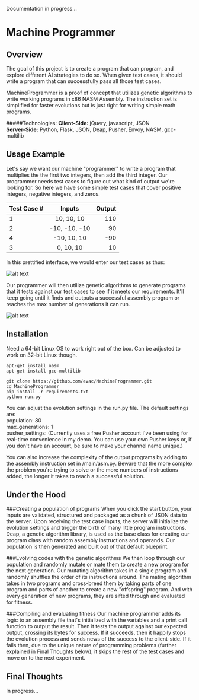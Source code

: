 Documentation in progress...


Machine Programmer
=========================


Overview
---------
The goal of this project is to create a program that can program, and explore different AI strategies to do so. When given test cases, it should write a program that can successfully pass all those test cases.


MachineProgrammer is a proof of concept that utilizes genetic algorithms to write working programs in x86 NASM Assembly. The instruction set is simplified for faster evolutions but is just right for writing simple math programs.



#####Technologies:
**Client-Side:** jQuery, javascript, JSON  
**Server-Side:** Python, Flask, JSON, Deap, Pusher, Envoy, NASM, gcc-multilib  



Usage Example
--------------
Let's say we want our machine "programmer" to write a program that multiplies the the first two integers, then add the third integer. Our programmer needs test cases to figure out what kind of output we're looking for. So here we have some simple test cases that cover positive integers, negative integers, and zeros.

| Test Case # | Inputs        | Output       |
|-------------|:-------------:|-------------:|
|      1      | 10, 10, 10    | 110          |
|      2      | -10, -10, -10 | 90           |
|      4      | -10, 10, 10   | -90          |
|      3      | 0, 10, 10     | 10           |


In this prettified interface, we would enter our test cases as thus:

![alt text](https://raw.github.com/evac/MachineProgrammer/master/screenshots/inputs.png "Inputs")



Our programmer will then utilize genetic algorithms to generate programs that it tests against our test cases to see if it meets our requirements. It'll keep going until it finds and outputs a successful assembly program or reaches the max number of generations it can run.

![alt text](https://raw.github.com/evac/MachineProgrammer/master/screenshots/output.png "Output")


Installation
---------------
Need a 64-bit Linux OS to work right out of the box. Can be adjusted to work on 32-bit Linux though.


```
apt-get install nasm
apt-get install gcc-multilib
```

```
git clone https://github.com/evac/MachineProgrammer.git
cd MachineProgrammer
pip install -r requirements.txt
python run.py
```


You can adjust the evolution settings in the run.py file. The default settings are:  
population: 80  
max_generations: 1  
pusher_settings: (Currently uses a free Pusher account I've been using for real-time convenience in my demo. You can use your own Pusher keys or, if you don't have an account, be sure to make your channel name unique.)  


You can also increase the complexity of the output programs by adding to the assembly instruction set in /main/asm.py. Beware that the more complex the problem you're trying to solve or the more numbers of instructions added, the longer it takes to reach a successful solution.


Under the Hood
---------------

###Creating a population of programs
When you click the start button, your inputs are validated, structured and packaged as a chunk of JSON data to the server. Upon receiving the test case inputs, the server will initialize the evolution settings and trigger the birth of many little program instructions. Deap, a genetic algorithm library, is used as the base class for creating our program class with random assembly instructions and operands. Our population is then generated and built out of that default blueprint.

###Evolving codes with the genetic algorithms
We then loop through our population and randomly mutate or mate them to create a new program for the next generation. Our mutating algorithm takes in a single program and randomly shuffles the order of its instructions around. The mating algorithm takes in two programs and cross-breed them by taking parts of one program and parts of another to create a new "offspring" program. And with every generation of new programs, they are sifted through and evaluated for fitness. 

###Compiling and evaluating fitness
Our machine programmer adds its logic to an assembly file that's initialized with the variables and a print call function to output the result. Then it tests the output against our expected output, crossing its bytes for success. If it succeeds, then it happily stops the evolution process and sends news of the success to the client-side. If it fails then, due to the unique nature of programming problems (further explained in Final Thoughts below), it skips the rest of the test cases and move on to the next experiment.


Final Thoughts
---------------

In progress...